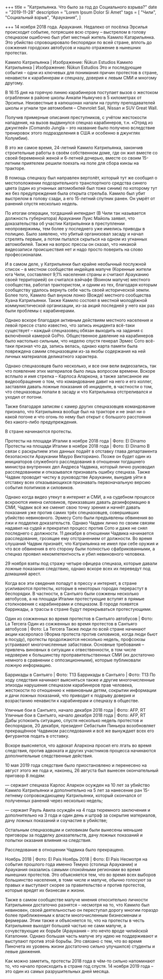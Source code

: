 +++
title = "Катрильянка. Что было за год до Социального взрыва?"
date = "2019-11-28"
description = "Lorem Ipsum Dolor Si Amet"
tags = [
    "Чили",
    "Социальный взрыв",
    "Араукания",
]

+++
14 ноября 2018 года. Араукания. Недалеко от посёлка Эрсилья происходит событие, потрясшее всю страну – выстрелом в голову спецназом ошибочно был убит местный житель Камило Катарильянка. Это убийство спровоцировало беспорядки по всей стране, вплоть до сожжения городских автобусов и нашло отражение в нынешних протестах.

Камило Катрильянка | Изображение: Ñükun Estudios
Камило Катрильянка | Изображение: Ñükun Estudios
Это и последующие события – одни из ключевых для понимания причин протестов в стране, ненависти к карабинерам и спецназу, доверия к левым СМИ и многому другому.

В 16:15 дня на горячую линию карабинеров поступает вызов о жестоком ограблении в районе школы Анкапи Ньякучео в 5 километрах от Эрсильи. Неизвестные в капюшонах напали на группу преподавателей школы и угнали три автомобиля – Chevrolet Sail, Nissan и SUV Great Wall.

Получив примерные описания преступников, с учётом жестокости нападения, на вызов выдвинулся спецназ карабинеров, т.н. «Отряд из джунглей» (Comando Jungla – это название было получено вследствие тренировок этого подразделения в США и особенно в джунглях Колумбии).

В это же самое время, 24-летний Камило Катрильянка, закончив строительные работы в своём собственном доме, где он жил вместе со своей беременной женой и 6-летней дочерью, вместе со своим 15-летним приятелем решили поехать на поле для сбора кинзы на тракторе.

В помощь спецназу был направлен вертолёт, который тут же сообщил о местоположении подозрительного транспортного средства синего цвета (один из угнанных автомобилей был тоже синим) по которому тут же без предупреждения была открыта стрельба. Камило был убит выстрелом в голову сзади, а его 15-летний спутник ранен. Он умрёт от ранений спустя несколько недель.  

По итогам операции, тогдашний интендант (В Чили так называется должность губернатора) Араукании Луис Майоль заявил, что доказательства об участии Катрильянки в преступлении неопровержимы, тем более у последнего уже имелись приводы в полицию. Было заявлено, что убитый организовал засаду и начал стрелять первым, а потом пытался скрыться на одном из угнанных автомобилей. Также на вопрос прессы он сказал, что никакой видеозаписи происшествия нет и надо просто поверить на слово профессионалам.

И в самом деле, у Катрильянки был крайне необычный послужной список – в местном сообществе индейцев мапуче (Коренные жители юга Чили, составляют 9,1% населения страны и считают Арауканию своей территорией) он считался вэйчафе (Воином мапуче) местного сообщества, работал трактористом, и одним из тех, благодаря которым сообществу удалось вернуть себе часть своей исторической земли. Более того, Камило был внуком лонко (Вождя) местного сообщества Хуана Катрильянки. Также Камило состоял в местной молодёжной коммунистической организации, из-за акций последней у него как раз были проблемы с карабинерами.

Однако вскоре благодаря активным действиям местного населения и левой прессе стало известно, что запись инцидента всё-таки существует – каждый спецназовец обязан выходить на задания с включённой камерой GoPro. Общественное давление на карабинеров было настолько сильным, что неделю спустя генерал Эрмес Сото всё-таки признал что да, запись велась, однако карта памяти была повреждена самим спецназовцем из-за якобы содержания на ней личных материалов деликатного характера.

Однако спецназовцев было несколько, и все они вели видеозапись, так что появление этих материалов было лишь вопросом времени. Вскоре всплыло и имя стрелка – Карлоса Аларкона, а также записанное им видеообращение о том, что командование давит на него и его коллег, заставляя давать ложные показания об инциденте, в частности о том, что спецназовцы попали в засаду и что Катрильянка отстреливался и уходил от погони.

Также благодаря записям с камер других спецназовцев командование признало, что Катрильянка вообще был на тракторе и не знал ни о какой погоне и что огонь по нему был открыт с большого расстояния без какого-либо предупреждения.

В стране начинаются протесты.

Протесты на площади Италии в ноябре 2018 года | Фото: El Dinamo
Протесты на площади Италии в ноябре 2018 года | Фото: El Dinamo
В связи с раскрытием этих данных подаёт в отставку глава департамента безопасности Араукании Мауро Викториано. Позже он будет один из инициаторов служебного расследования в отношении тогдашнего министра внутренних дел Андреса Чадвика, который лично руководил расследованием и отказывался признавать ошибку спецназа. Также Чадвик проводит чистку в руководстве Араукании, вынудив уйти в отставку всех отказывающихся признавать первоначальную версию события политиков и силовиков.  

Однако когда видео утекут в интернет и СМИ, а на судебном процессе вскроются имена силовиков, приказавших давать дезинформацию в СМИ,  Чадвик всё же сменит свою точку зрения и начнёт давать показания уже против самих трёх спецназовцев, совершивших убийство невиновного. Эрмесу Сото были предъявлены обвинения во лжи и подделке доказательств. Однако Чадвик лично по своим связям надавил на судей и прекратил процесс против Сото и даже не снял последнего с должности. 11 декабря в отношении Чадвика начинается расследование, грозящее ему отстранением от должности. Во время слушаний Чадвик признаёт, что Катрильянка не имел при себе оружия и что все обвинения в его сторону были полностью сфабрикованными, а спецназ проявил некомпетентность и убил невиновного человека.

29 ноября взяты под стражу четыре офицера спецназа, которые давали ложные показания следствию, однако вскоре всех их переведут под домашний арест.

Когда все эти сведения попадут в прессу и интернет, в стране усиливаются протесты, которые в некоторых городах перерастут в беспорядки. В частности, в Сантьяго были сожжены несколько автобусов, а на площади Италии протестующие вступят в прямые столкновения с карабинерами и спецназом. В городе появятся баррикады, а трассы в стране будут перекрываться протестующими.

Один из сожженных во время протестов в Сантьяго автобусов | Фото: La Tercera
Один из сожженных во время протестов в Сантьяго автобусов | Фото: La Tercera
Также люди по всей стране начинают акции касероласо (Форма протеста против силовиков, когда люди бьют в посуду), протесты продолжаются несколько недель, профсоюзы устраивают многочисленные забастовки. Основные требования – привлечь виновных в ситуации к отвественности, в том числе недоверие к большинству проправительственных СМИ (их достаточно немного в сравнении с оппозиционными), которые публиковали ложную информацию.

Баррикады в Сантьяго |  Фото: T13
Баррикады в Сантьяго | Фото: T13
По ходу следствия начинают выясняться также и другие многочисленные эпизоды нарушения спецназом карабинеров прав человека, жестокости по отношению к невиновным детям, сокрытии информации и дачи ложных показаний, что приводит к подрыву доверия и возрастанию ненависти к карабинерам и спецназу в обществе.

Уличные бои в Сантьяго, начало декабря 2018 года | Фото: AFP, RT
Уличные бои в Сантьяго, начало декабря 2018 года | Фото: AFP, RT
Дабы успокоить ситуацию, спустя несколько недель протестов и беспорядков, 20 декабря, президент Себастьян Пиньера возобновляет прекращённое Чадвиком расследования и всё же вынуждает всех его фигурантов подать в отставку.

Вскоре выясняется, что адвокат Аларкона просил его лгать во время следствия, против адвоката и других участников процесса начинаются дополнительные следственные действия.

10 мая 2019 года следствие было приостановлено и перенесено на август этого же года и, наконец, 26 августа был вынесен окончательный приговор 8 людям:

— сержант спецназа Карлос Аларкон осужден на 10 лет за убийство Камило Катрильянки и дополнительно на 5 лет за нанесение ран 15-летнему сопровождающему Катрильянки, который скончался от полученных ранений через несколько недель;

— сержант Рауль Авила осуждён на 4 года тюремного заключения и дополнительно на 3 года и один день и штраф за сокрытие материалов, дачу ложных показаний и соучастие в убийстве;

Остальным спецназовцам и силовикам были вынесены меньшие приговоры за подделку доказательств, дачу ложных показаний и попытки оказания влияния на следствия.

Расследование в отношении Чадвика было прекращено.

Ноябрь 2018 | Фото: El Pais
Ноябрь 2018 | Фото: El Pais
Несмотря на события прошлого года именно Темуко (столица Араукании) и Араукания оказались самыми спокойными регионами во время нынешних протестов. Это объясняется тем, что во время всех выборов большинство населения, в томи числе и мапуче, обычно голосуют за правых и  выступают скорее за правительство и против протестов, которые вредят их бизнесам и жизни.

Также в самом сообществе мапуче мнения относительно личности Катрильянки достаточно разнятся – несмотря на то, что Камило был невиновен, своей деятельностью он переступал дорогу многим гораздо более приближенным к власти многочисленным бизнесменам и фермерам. Этим также и объясняется то, что на протесты в честь Катрильянке выходят большей частью не сами мапуче, а сочувствующие их борьбе (Араукания – это нечто вроде чилийской Каталонии. Однако большая часть мапуче эту идею не поддерживают и выступают против этой борьбы. Это связано с тем, что во время Пиночета их уровень жизни достаточно сильно улучшился) студенты и левые движения.

Как можно заметить, протесты 2018 года в чём-то сильно напоминают то, что начало происходить в стране год спустя. 14 ноября 2019 года – это один из самых разрушительных дней месяца.
